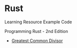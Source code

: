 # Rust

Learning Resource Example Code

Programming Rust - 2nd Edition
- [Greatest Common Divisor](./gcd)